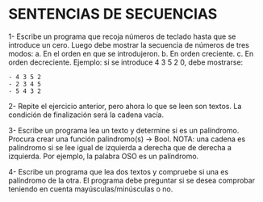 # SENTENCIAS DE SECUENCIAS

1- Escribe un programa que recoja números de teclado hasta que se introduce un cero.
Luego debe mostrar la secuencia de números de tres modos:
a. En el orden en que se introdujeron.
b. En orden creciente.
c. En orden decreciente.
Ejemplo: si se introduce 4 3 5 2 0, debe mostrarse:

```.Spanish
- 4 3 5 2
- 2 3 4 5
- 5 4 3 2
```

2- Repite el ejercicio anterior, pero ahora lo que se leen son textos. La condición
de finalización será la cadena vacía.

3- Escribe un programa lea un texto y determine si es un palíndromo. Procura
crear una función palindromo(s) -> Bool.
NOTA: una cadena es palíndromo si se lee igual de izquierda a derecha que
de derecha a izquierda. Por ejemplo, la palabra OSO es un palíndromo.

4- Escribe un programa que lea dos textos y compruebe si una es palíndromo de la otra.
El programa debe preguntar si se desea comprobar teniendo en cuenta
mayúsculas/minúsculas o no.
